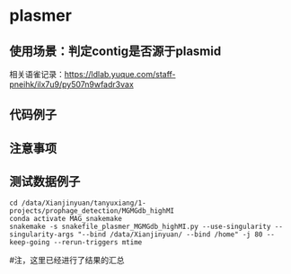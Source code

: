 # plasmer

## 使用场景：判定contig是否源于plasmid
相关语雀记录：https://ldlab.yuque.com/staff-pneihk/ilx7u9/py507n9wfadr3vax
## 代码例子

## 注意事项

## 测试数据例子
```
cd /data/Xianjinyuan/tanyuxiang/1-projects/prophage_detection/MGMGdb_highMI
conda activate MAG_snakemake
snakemake -s snakefile_plasmer_MGMGdb_highMI.py --use-singularity --singularity-args "--bind /data/Xianjinyuan/ --bind /home" -j 80 --keep-going --rerun-triggers mtime 
```
#注，这里已经进行了结果的汇总
